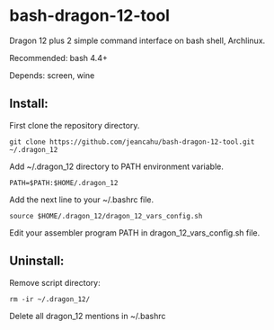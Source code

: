 # bash-dragon-12-tool
Dragon 12 plus 2 simple command interface on bash shell, Archlinux.

Recommended: bash 4.4+

Depends: screen, wine

## Install:

First clone the repository directory.

    git clone https://github.com/jeancahu/bash-dragon-12-tool.git ~/.dragon_12
	
Add ~/.dragon\_12 directory to PATH environment variable.

	PATH=$PATH:$HOME/.dragon_12

Add the next line to your ~/.bashrc file.

	source $HOME/.dragon_12/dragon_12_vars_config.sh
	
Edit your assembler program PATH in dragon\_12\_vars\_config.sh file.

## Uninstall:

Remove script directory:

	rm -ir ~/.dragon_12/

Delete all dragon_12 mentions in ~/.bashrc
